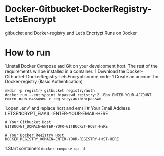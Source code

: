 # Docker-Gitbucket-DockerRegistry-LetsEncrypt
gitbucket and Docker-registry and Let's Encrtypt Runs on Docker

# How to run

1.Install Docker Compose and Git on your development host. The rest of the requirements will be installed in a container.
1.Download the Docker-Gitbucket-DockerRegistry-LetsEncrypt source code:
1.Create an account for Docker-registry (Basic Authentication)
```
mkdir -p registry gitbucket registry/auth 
docker run --entrypoint htpasswd registry:2 -Bbn ENTER-YOUR-ACCOUNT ENTER-YOUR-PASSWORD > registry/auth/htpasswd
```
1.open '.env' and replace host and email
    # Your Email Address
    LETSENCRYPT_EMAIL=ENTER-YOUR-EMAIL-HERE
    
    # Your Gitbucket Host
    GITBUCKET_DOMAIN=ENTER-YOUR-GITBUCKET-HOST-HERE
    
    # Your Docker Registry Host
    DOCKER_REGISTRY_DOMAIN=ENTER-YOUR-REGISTRY-HOST-HERE
1.Start containers
```docker-compose up -d```